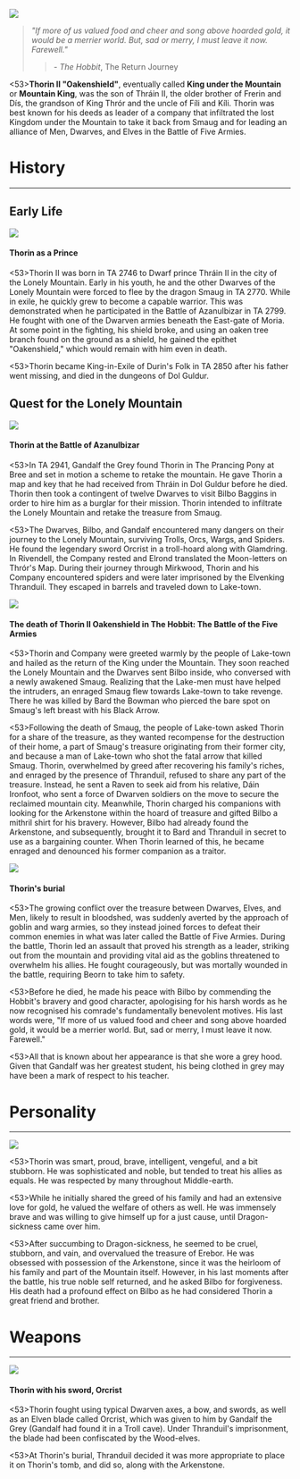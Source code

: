 ![](thorinII/1.jpg)

> *"If more of us valued food and cheer and song above hoarded gold, it would be a merrier world. But, sad or merry, I must leave it now. Farewell."*
>> \- *The Hobbit*, The Return Journey

<53>**Thorin II "Oakenshield"**, eventually called **King under the Mountain** or **Mountain King**, was the son of Thráin II, the older brother of Frerin and Dís, the grandson of King Thrór and the uncle of Fíli and Kíli. Thorin was best known for his deeds as leader of a company that infiltrated the lost Kingdom under the Mountain to take it back from Smaug and for leading an alliance of Men, Dwarves, and Elves in the Battle of Five Armies.

# History
---

## **Early Life**

![](thorinII/2.jpg)

#### Thorin as a Prince

<53>Thorin II was born in TA 2746 to Dwarf prince Thráin II in the city of the Lonely Mountain. Early in his youth, he and the other Dwarves of the Lonely Mountain were forced to flee by the dragon Smaug in TA 2770. While in exile, he quickly grew to become a capable warrior. This was demonstrated when he participated in the Battle of Azanulbizar in TA 2799. He fought with one of the Dwarven armies beneath the East-gate of Moria. At some point in the fighting, his shield broke, and using an oaken tree branch found on the ground as a shield, he gained the epithet "Oakenshield," which would remain with him even in death.

<53>Thorin became King-in-Exile of Durin's Folk in TA 2850 after his father went missing, and died in the dungeons of Dol Guldur.

## **Quest for the Lonely Mountain**

![](thorinII/3.jpg)

#### Thorin at the Battle of Azanulbizar

<53>In TA 2941, Gandalf the Grey found Thorin in The Prancing Pony at Bree and set in motion a scheme to retake the mountain. He gave Thorin a map and key that he had received from Thráin in Dol Guldur before he died. Thorin then took a contingent of twelve Dwarves to visit Bilbo Baggins in order to hire him as a burglar for their mission. Thorin intended to infiltrate the Lonely Mountain and retake the treasure from Smaug.

<53>The Dwarves, Bilbo, and Gandalf encountered many dangers on their journey to the Lonely Mountain, surviving Trolls, Orcs, Wargs, and Spiders. He found the legendary sword Orcrist in a troll-hoard along with Glamdring. In Rivendell, the Company rested and Elrond translated the Moon-letters on Thrór's Map. During their journey through Mirkwood, Thorin and his Company encountered spiders and were later imprisoned by the Elvenking Thranduil. They escaped in barrels and traveled down to Lake-town.

![](thorinII/4.jpg)

#### The death of Thorin II Oakenshield in The Hobbit: The Battle of the Five Armies

<53>Thorin and Company were greeted warmly by the people of Lake-town and hailed as the return of the King under the Mountain. They soon reached the Lonely Mountain and the Dwarves sent Bilbo inside, who conversed with a newly awakened Smaug. Realizing that the Lake-men must have helped the intruders, an enraged Smaug flew towards Lake-town to take revenge. There he was killed by Bard the Bowman who pierced the bare spot on Smaug's left breast with his Black Arrow.

<53>Following the death of Smaug, the people of Lake-town asked Thorin for a share of the treasure, as they wanted recompense for the destruction of their home, a part of Smaug's treasure originating from their former city, and because a man of Lake-town who shot the fatal arrow that killed Smaug. Thorin, overwhelmed by greed after recovering his family's riches, and enraged by the presence of Thranduil, refused to share any part of the treasure. Instead, he sent a Raven to seek aid from his relative, Dáin Ironfoot, who sent a force of Dwarven soldiers on the move to secure the reclaimed mountain city. Meanwhile, Thorin charged his companions with looking for the Arkenstone within the hoard of treasure and gifted Bilbo a mithril shirt for his bravery. However, Bilbo had already found the Arkenstone, and subsequently, brought it to Bard and Thranduil in secret to use as a bargaining counter. When Thorin learned of this, he became enraged and denounced his former companion as a traitor.

![](thorinII/5.jpg)

#### Thorin's burial

<53>The growing conflict over the treasure between Dwarves, Elves, and Men, likely to result in bloodshed, was suddenly averted by the approach of goblin and warg armies, so they instead joined forces to defeat their common enemies in what was later called the Battle of Five Armies. During the battle, Thorin led an assault that proved his strength as a leader, striking out from the mountain and providing vital aid as the goblins threatened to overwhelm his allies. He fought courageously, but was mortally wounded in the battle, requiring Beorn to take him to safety.

<53>Before he died, he made his peace with Bilbo by commending the Hobbit's bravery and good character, apologising for his harsh words as he now recognised his comrade's fundamentally benevolent motives. His last words were, "If more of us valued food and cheer and song above hoarded gold, it would be a merrier world. But, sad or merry, I must leave it now. Farewell."

<53>All that is known about her appearance is that she wore a grey hood. Given that Gandalf was her greatest student, his being clothed in grey may have been a mark of respect to his teacher.

# Personality

---

![](thorinII/6.jpg)

<53>Thorin was smart, proud, brave, intelligent, vengeful, and a bit stubborn. He was sophisticated and noble, but tended to treat his allies as equals. He was respected by many throughout Middle-earth.

<53>While he initially shared the greed of his family and had an extensive love for gold, he valued the welfare of others as well. He was immensely brave and was willing to give himself up for a just cause, until Dragon-sickness came over him.

<53>After succumbing to Dragon-sickness, he seemed to be cruel, stubborn, and vain, and overvalued the treasure of Erebor. He was obsessed with possession of the Arkenstone, since it was the heirloom of his family and part of the Mountain itself. However, in his last moments after the battle, his true noble self returned, and he asked Bilbo for forgiveness. His death had a profound effect on Bilbo as he had considered Thorin a great friend and brother.

# Weapons

---

![](thorinII/7.jpg)

#### Thorin with his sword, Orcrist

<53>Thorin fought using typical Dwarven axes, a bow, and swords, as well as an Elven blade called Orcrist, which was given to him by Gandalf the Grey (Gandalf had found it in a Troll cave). Under Thranduil's imprisonment, the blade had been confiscated by the Wood-elves.

<53>At Thorin's burial, Thranduil decided it was more appropriate to place it on Thorin's tomb, and did so, along with the Arkenstone.
